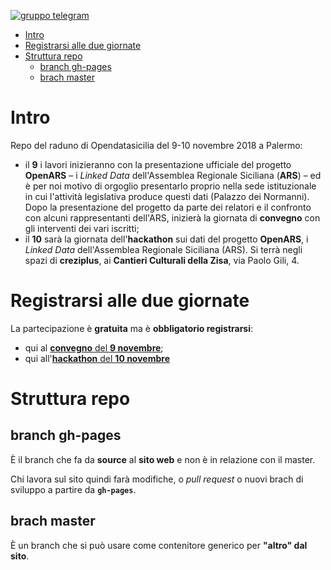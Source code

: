 [![gruppo telegram](https://img.shields.io/badge/telegram-group-brightgreen.svg)](https://t.me/joinchat/AJhkwVH7zeCQVW31udbwtw)

<!-- TOC -->

- [Intro](#intro)
- [Registrarsi alle due giornate](#registrarsi-alle-due-giornate)
- [Struttura repo](#struttura-repo)
    - [branch gh-pages](#branch-gh-pages)
    - [brach master](#brach-master)

<!-- /TOC -->

# Intro
Repo del raduno di Opendatasicilia del 9-10 novembre 2018 a Palermo:

- il **9** i lavori inizieranno con la presentazione ufficiale del progetto **OpenARS** – i _Linked Data_ dell'Assemblea Regionale Siciliana (**ARS**) – ed è per noi motivo di orgoglio presentarlo proprio nella sede istituzionale in cui l'attività legislativa produce questi dati (Palazzo dei Normanni). Dopo la presentazione del progetto da parte dei relatori e il confronto con alcuni rappresentanti dell'ARS, inizierà la giornata di **convegno** con gli interventi dei vari iscritti;
- il **10** sarà la giornata dell'**hackathon** sui dati del progetto **OpenARS**, i _Linked Data_ dell'Assemblea Regionale Siciliana (ARS). Si terrà negli spazi di **creziplus**, ai **Cantieri Culturali della Zisa**, via Paolo Gili, 4.

# Registrarsi alle due giornate

La partecipazione è **gratuita** ma è **obbligatorio registrarsi**:

- qui al [**convegno** del **9 novembre**](https://www.eventbrite.com/e/linked-opendata-sicilia-convegno-tickets-50298502174);
- qui all'[**hackathon** del **10 novembre**](https://www.eventbrite.com/e/linked-opendata-sicilia-hackathon-tickets-50300426931)

# Struttura repo

## branch gh-pages

È il branch che fa da **source** al **sito web** e non è in relazione con il master.

Chi lavora sul sito quindi farà modifiche, o _pull request_ o nuovi brach di sviluppo a partire da **`gh-pages`**.

## brach master

È un branch che si può usare come contenitore generico per **"altro" dal sito**.